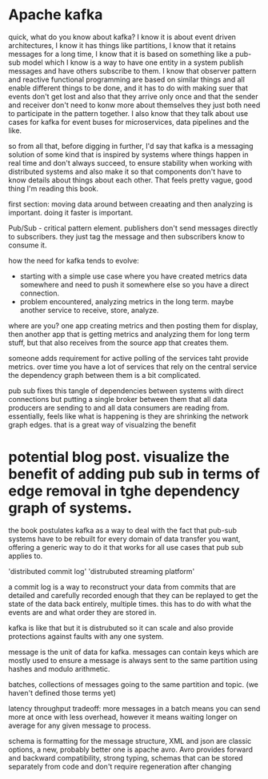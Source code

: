# Apache kafka 

quick, what do you know about kafka? I know it is about event driven architectures, I know it has things like partitions, I know that it retains messages for a long time, I know that it is based on something like a pub-sub model which I know is a way to have one entity in a system publish messages and have others subscribe to them. I know that observer pattern and reactive functional programming are based on similar things and all enable different things to be done, and it has to do with making suer that events don't get lost and also that they arrive only once and that the sender and receiver don't  need to konw more about themselves they just both need to participate in the pattern together. I also know that they talk about use cases for kafka for event buses for microservices, data pipelines and the like. 

so from all that, before digging in further, I'd say that kafka is a messaging solution of some kind that is inspired by systems where things happen in real time and don't always succeed, to ensure stability when working with distributed systems and also make it so that components don't have to know details about things about each other. That feels pretty vague, good thing I'm reading this book. 

first section: moving data around between creaating and then analyzing is important. doing it faster is important. 

Pub/Sub - critical pattern element. publishers don't send messages directly to subscribers. they just tag the message and then subscribers know to consume it. 

how the need for kafka tends to evolve: 
- starting with a simple use case where you have created metrics data somewhere and need to push it somewhere else so you have a direct connection. 
- problem encountered, analyzing metrics in the long term. maybe another service to receive, store, analyze. 

where are you? one app creating metrics and then posting them for display, then another app that is getting metrics and analyzing them for long term stuff, but that also receives from the source app that creates them. 

someone adds requirement for active polling of the services taht provide metrics. over time you have a lot of services that rely on the central service the dependency graph between them is a bit complicated. 

pub sub fixes this tangle of dependencies between systems with direct connections but putting a single broker between them that all data producers are sending to and all data consumers are reading from. essentially, feels like what is happening is they are shrinking the network graph edges. that is a great way of visualzing the benefit

# potential blog post. visualize the benefit of adding pub sub in terms of edge removal in tghe dependency graph of systems. 

the book postulates kafka as a way to deal with the fact that pub-sub systems have to be rebuilt for every domain of data transfer you want, offering a generic way to do it that works for all use cases that pub sub applies to. 

'distributed commit log' 'distrubuted streaming platform' 

a commit log is a way to reconstruct your data from commits that are detailed and carefully recorded enough that they can be replayed to get the state of the data back entirely, multiple times. this has to do with what the events are and what order they are stored in. 

kafka is like that but it is distrubuted so it can scale and also provide protections against faults with any one system. 

message is the unit of data for kafka. messages can contain keys which are mostly used to ensure a message is always sent to the same partition using hashes and modulo arithmetic. 

batches, collections of messages going to the same partition and topic. (we haven't defined those terms yet)

latency throughput tradeoff: more messages in a batch means you can send more at once with less overhead, however it means waiting longer on average for any given message to process. 

schema is formatting for the message structure, XML and json are classic options, a new, probably better one is apache avro. Avro provides forward and backward compatibility, strong typing, schemas that can be stored separately from code and don't require regeneration after changing





